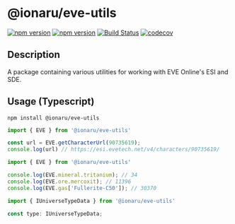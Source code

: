 # @ionaru/eve-utils

[![npm version](https://img.shields.io/npm/v/@ionaru/eve-utils.svg?style=for-the-badge)](https://www.npmjs.com/package/@ionaru/eve-utils)
[![npm version](https://img.shields.io/npm/v/@ionaru/eve-utils/next.svg?style=for-the-badge)](https://www.npmjs.com/package/@ionaru/eve-utils/v/next)
[![Build Status](https://img.shields.io/github/workflow/status/ionaru/eve-utils/Test%20&%20Deploy/master?style=for-the-badge)](https://github.com/Ionaru/eve-utils/actions)
[![codecov](https://img.shields.io/codecov/c/github/Ionaru/eve-utils/master.svg?style=for-the-badge)](https://codecov.io/gh/Ionaru/eve-utils)

## Description
A package containing various utilities for working with EVE Online's ESI and SDE.

## Usage (Typescript)
```
npm install @ionaru/eve-utils
```

```ts
import { EVE } from '@ionaru/eve-utils'

const url = EVE.getCharacterUrl(90735619);
console.log(url) // https://esi.evetech.net/v4/characters/90735619/
```

```ts
import { EVE } from '@ionaru/eve-utils'

console.log(EVE.mineral.tritanium); // 34
console.log(EVE.ore.mercoxit); // 11396
console.log(EVE.gas['Fullerite-C50']); // 30370
```

```ts
import { IUniverseTypeData } from '@ionaru/eve-utils'

const type: IUniverseTypeData;
```
